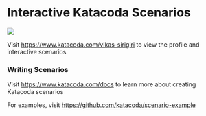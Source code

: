 # Interactive Katacoda Scenarios

[![](http://shields.katacoda.com/katacoda/vikas-sirigiri/count.svg)](https://www.katacoda.com/vikas-sirigiri "Get your profile on Katacoda.com")

Visit https://www.katacoda.com/vikas-sirigiri to view the profile and interactive scenarios

### Writing Scenarios
Visit https://www.katacoda.com/docs to learn more about creating Katacoda scenarios

For examples, visit https://github.com/katacoda/scenario-example
